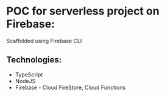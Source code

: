 # POC for serverless project on Firebase:

Scaffolded using Firebase CLI

## Technologies:

- TypeScript
- NodeJS
- Firebase - Cloud FireStore, Cloud Functions
